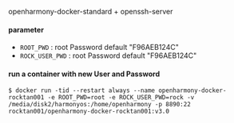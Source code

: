 openharmony-docker-standard + openssh-server

#### parameter

* `ROOT_PWD` : root Password   default "F96AEB124C"
* `ROCK_USER_PWD` : root Password   default "F96AEB124C"

#### run a container with new User and Password

```
$ docker run -tid --restart always --name openharmony-docker-rocktan001 -e ROOT_PWD=root -e ROCK_USER_PWD=rock -v /media/disk2/harmonyos:/home/openharmony -p 8890:22 rocktan001/openharmony-docker-rocktan001:v3.0
```